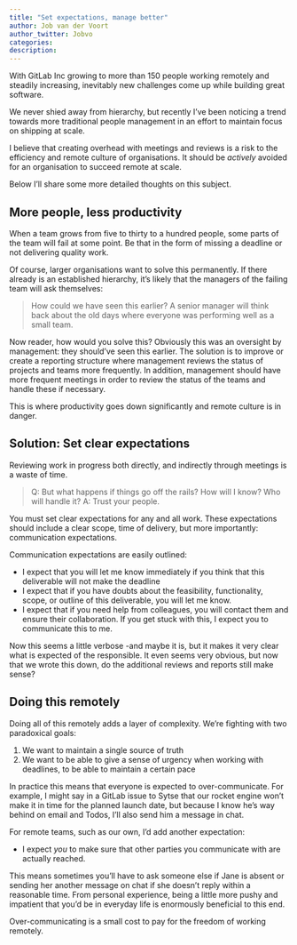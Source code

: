 ```yaml
---
title: "Set expectations, manage better"
author: Job van der Voort
author_twitter: Jobvo
categories:
description:
---
```


With GitLab Inc growing to more than 150 people working remotely and steadily increasing, inevitably new challenges come up while building great software.

We never shied away from hierarchy, but recently I’ve been noticing a trend towards more traditional people management in an effort to maintain focus on shipping at scale.

I believe that creating overhead with meetings and reviews is a risk to the efficiency and remote culture of organisations. It should be _actively_ avoided for an organisation to succeed remote at scale.

Below I’ll share some more detailed thoughts on this subject.

## More people, less productivity

When a team grows from five to thirty to a hundred people, some parts of the team will fail at some point. Be that in the form of missing a deadline or not delivering quality work.

Of course, larger organisations want to solve this permanently. If there already is an established hierarchy, it’s likely that the managers of the failing team will ask themselves:
> How could we have seen this earlier?
A senior manager will think back about the old days where everyone was performing well as a small team.

Now reader, how would you solve this? Obviously this was an oversight by management: they should’ve seen this earlier. The solution is to improve or create a reporting structure where management reviews the status of projects and teams more frequently.
In addition, management should have more frequent meetings in order to review the status of the teams and handle these if necessary.

This is where productivity goes down significantly and remote culture is in danger.

## Solution: Set clear expectations

Reviewing work in progress both directly, and indirectly through meetings is a waste of time.

> Q: But what happens if things go off the rails? How will I know? Who will handle it?
> A: Trust your people.

You must set clear expectations for any and all work. These expectations should include a clear scope, time of delivery, but more importantly: communication expectations.

Communication expectations are easily outlined:

- I expect that you will let me know immediately if you think that this deliverable will not make the deadline
- I expect that if you have doubts about the feasibility, functionality, scope, or outline of this deliverable, you will let me know.
- I expect that if you need help from colleagues, you will contact them and ensure their collaboration. If you get stuck with this, I expect you to communicate this to me.

Now this seems a little verbose -and maybe it is, but it makes it very clear what is expected of the responsible. It even seems very obvious, but now that we wrote this down, do the additional reviews and reports still make sense?

## Doing this remotely

Doing all of this remotely adds a layer of complexity. We’re fighting with two paradoxical goals:
1. We want to maintain a single source of truth
2. We want to be able to give a sense of urgency when working with deadlines, to be able to maintain a certain pace

In practice this means that everyone is expected to over-communicate. For example, I might say in a GitLab issue to Sytse that our rocket engine won’t make it in time for the planned launch date, but because I know he’s way behind on email and Todos, I’ll also send him a message in chat.

For remote teams, such as our own, I’d add another expectation:

- I expect _you_ to make sure that other parties you communicate with are actually reached.

This means sometimes you’ll have to ask someone else if Jane is absent or sending her another message on chat if she doesn’t reply within a reasonable time.
From personal experience, being a little more pushy and impatient that you’d be in everyday life is enormously beneficial to this end.

Over-communicating is a small cost to pay for the freedom of working remotely.
